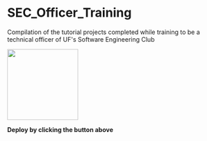 # SEC_Officer_Training

Compilation of the tutorial projects completed while training to be a technical officer of UF's Software Engineering Club

[<img src="https://cdn.gomix.com/2bdfb3f8-05ef-4035-a06e-2043962a3a13%2Fremix-button.svg" width="163px" />](https://glitch.com/edit/#!/import/github/OwenS3881/SEC_Officer_Training/Module4/Chapter15)

**Deploy by clicking the button above**
